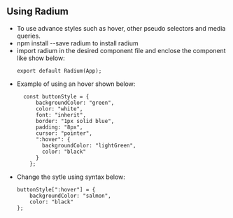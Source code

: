## Using Radium
* To use advance styles such as hover, other pseudo selectors and media queries.
* npm install --save radium to install radium
* import radium in the desired component file and enclose the component like show below:
    ```
    export default Radium(App);
    ```
* Example of using an hover shown below:
  ```
    const buttonStyle = {
        backgroundColor: "green",
        color: "white",
        font: "inherit",
        border: "1px solid blue",
        padding: "8px",
        cursor: "pointer",
        ":hover": {
          backgroundColor: "lightGreen",
          color: "black"
        }
      };
  ```
* Change the sytle using syntax below:
    ```
    buttonStyle[":hover"] = {
        backgroundColor: "salmon",
        color: "black"
    };
    ```
